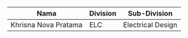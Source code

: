 | Nama  | Division        | Sub-Division  |
| ----- | ---------- | ---------- |
| Khrisna Nova Pratama  | ELC | Electrical Design |
